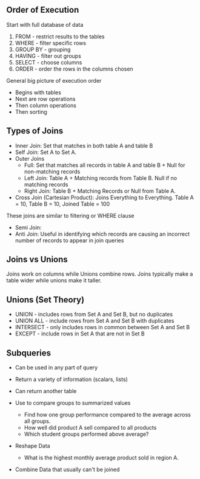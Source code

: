 
## Order of Execution

Start with full database of data

1. FROM - restrict results to the tables
2. WHERE - filter specific rows
3. GROUP BY - grouping
4. HAVING - filter out groups
5. SELECT - choose columns
6. ORDER - order the rows in the columns chosen

General big picture of execution order
- Begins with tables
- Next are row operations
- Then column operations
- Then sorting


## Types of Joins
- Inner Join: Set that matches in both table A and table B
- Self Join: Set A to Set A.
- Outer Joins
  - Full: Set that matches all records in table A and table B + Null for non-matching records
  - Left Join: Table A + Matching records from Table B. Null if no matching records
  - Right Join: Table B + Matching Records or Null from Table A.
- Cross Join (Cartesian Product): Joins Everything to Everything. Table A = 10, Table B = 10, Joined Table = 100

These joins are similar to filtering or WHERE clause
- Semi Join:
- Anti Join: Useful in identifying which records are causing an incorrect number of records to appear in join queries

## Joins vs Unions

Joins work on columns while Unions combine rows.
Joins typically make a table wider while unions make it taller.

## Unions (Set Theory)
- UNION - includes rows from Set A and Set B, but no duplicates
- UNION ALL - include rows from Set A and Set B with duplicates
- INTERSECT - only includes rows in common between Set A and Set B
- EXCEPT - include rows in Set A that are not in Set B


## Subqueries

- Can be used in any part of query
- Return a variety of information (scalars, lists)
- Can return another table

- Use to compare groups to summarized values
  - Find how one group performance compared to the average across all groups.
  - How well did product A sell compared to all products
  - Which student groups performed above average?
- Reshape Data
  - What is the highest monthly average product sold in region A.
- Combine Data that usually can't be joined
